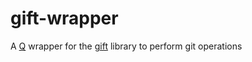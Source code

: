 # gift-wrapper
A [Q](https://github.com/kriskowal/q) wrapper for the [gift](https://github.com/notatestuser/gift) library to perform git operations
